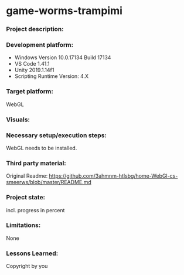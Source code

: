 # game-worms-trampimi


### Project description: 


### Development platform: 

* Windows Version 10.0.17134 Build 17134
* VS Code 1.41.1
* Unity 2019.1.14f1
* Scripting Runtime Version: 4.X

### Target platform: 
WebGL

### Visuals: 


### Necessary setup/execution steps: 
WebGL needs to be installed. 

### Third party material: 
Original Readme: https://github.com/3ahmnm-htlsbg/home-WebGl-cs-smeerws/blob/master/README.md

### Project state: 
incl. progress in percent 


### Limitations: 

None

### Lessons Learned: 



Copyright by you